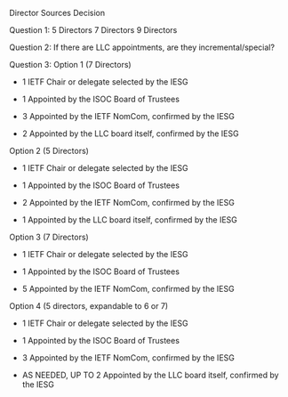 Director Sources Decision

Question 1:
5 Directors 
7 Directors 
9 Directors


Question 2:
If there are LLC appointments, are they incremental/special?


Question 3:
Option 1 (7 Directors)

* 1 IETF Chair or delegate selected by the IESG
* 1 Appointed by the ISOC Board of Trustees

* 3 Appointed by the IETF NomCom, confirmed by the IESG
* 2 Appointed by the LLC board itself, confirmed by the IESG

Option 2 (5 Directors)

* 1 IETF Chair or delegate selected by the IESG
* 1 Appointed by the ISOC Board of Trustees

* 2 Appointed by the IETF NomCom, confirmed by the IESG
* 1 Appointed by the LLC board itself, confirmed by the IESG

Option 3 (7 Directors)

* 1 IETF Chair or delegate selected by the IESG
* 1 Appointed by the ISOC Board of Trustees

* 5 Appointed by the IETF NomCom, confirmed by the IESG

Option 4 (5 directors, expandable to 6 or 7)

* 1 IETF Chair or delegate selected by the IESG
* 1 Appointed by the ISOC Board of Trustees

* 3 Appointed by the IETF NomCom, confirmed by the IESG
* AS NEEDED, UP TO 2 Appointed by the LLC board itself, confirmed by the IESG
